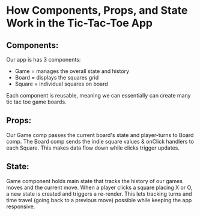 # How Components, Props, and State Work in the Tic-Tac-Toe App

## Components:

Our app is has 3 components:

- Game = manages the overall state and history
- Board = displays the squares grid
- Square = individual squares on board

Each component is reusable, meaning we can essentially can create many tic tac toe game boards.

## Props:

Our Game comp passes the current board's state and player-turns to Board comp. The Board comp sends the indie square values & onClick handlers to each Square. This makes data flow down while clicks trigger updates.

## State:

Game component holds main state that tracks the history of our games moves and the current move. When a player clicks a square placing X or O, a new state is created and triggers a re-render. This lets tracking turns and time travel (going back to a previous move) possible while keeping the app responsive.
